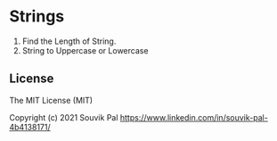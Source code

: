 # Strings

1. Find the Length of String.
2. String to Uppercase or Lowercase

## License
 
The MIT License (MIT)

Copyright (c) 2021 Souvik Pal https://www.linkedin.com/in/souvik-pal-4b4138171/